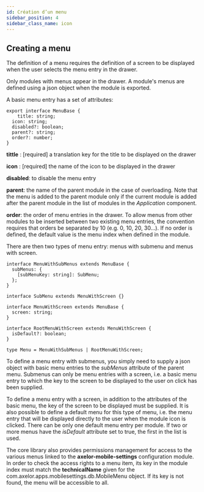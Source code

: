 ```yaml
---
id: Création d’un menu
sidebar_position: 4
sidebar_class_name: icon 
---
```



## Creating a menu

The definition of a menu requires the definition of a screen to be displayed when the user selects the menu entry in the drawer.

Only modules with menus appear in the drawer. A module's menus are defined using a json object when the module is exported.

A basic menu entry has a set of attributes:

```tsx
export interface MenuBase {
	title: string;
  icon: string;
  disabled?: boolean;
  parent?: string;
  order?: number;
}
```

**tittle** : [required] a translation key for the title to be displayed on the drawer

**icon** : [required] the name of the icon to be displayed in the drawer

**disabled**: to disable the menu entry

**parent**: the name of the parent module in the case of overloading. Note that the menu is added to the parent module only if the current module is added after the parent module in the list of modules in the *Application* component.

**order**: the order of menu entries in the drawer. To allow menus from other modules to be inserted between two existing menu entries, the convention requires that orders be separated by 10 (e.g. 0, 10, 20, 30...). If no order is defined, the default value is the menu index when defined in the module.

There are then two types of menu entry: menus with submenu and menus with screen.

```tsx
interface MenuWithSubMenus extends MenuBase {
  subMenus: {
    [subMenuKey: string]: SubMenu;
  };
}

interface SubMenu extends MenuWithScreen {}

interface MenuWithScreen extends MenuBase {
  screen: string;
}

interface RootMenuWithScreen extends MenuWithScreen {
  isDefault?: boolean;
}

type Menu = MenuWithSubMenus | RootMenuWithScreen;
```

To define a menu entry with submenus, you simply need to supply a json object with basic menu entries to the *subMenus* attribute of the parent menu. Submenus can only be menu entries with a screen, i.e. a basic menu entry to which the key to the screen to be displayed to the user on click has been supplied.

To define a menu entry with a screen, in addition to the attributes of the basic menu, the key of the screen to be displayed must be supplied. It is also possible to define a default menu for this type of menu, i.e. the menu entry that will be displayed directly to the user when the module icon is clicked. There can be only one default menu entry per module. If two or more menus have the *isDefault* attribute set to true, the first in the list is used.

The core library also provides permissions management for access to the various menus linked to the **axelor-mobile-settings** configuration module. In order to check the access rights to a menu item, its key in the module index must match the **technicalName** given for the com.axelor.apps.mobilesettings.db.MobileMenu object. If its key is not found, the menu will be accessible to all.
